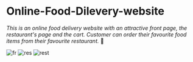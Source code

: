 # Online-Food-Dilevery-website

*This is an online food delivery website with an attractive front page, the restaurant's page and the cart. Customer can order their favourite 
food items from their favourite restaurant.* 🍕

![fr](https://user-images.githubusercontent.com/83875977/123320558-8aa2f480-d54f-11eb-9c36-1901fbe4aaca.jpg)
![res](https://user-images.githubusercontent.com/83875977/123320574-90003f00-d54f-11eb-9b32-690e0fa6b13f.jpg)
![rest](https://user-images.githubusercontent.com/83875977/123320578-9098d580-d54f-11eb-95a4-e62c79e27282.jpg)
